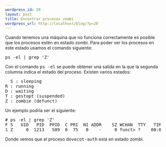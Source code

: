 ```yaml
--- 
wordpress_id: 20
layout: post
title: Encontrar procesos zombi
wordpress_url: http://localhost/blog/?p=20
---
```

Cuando tenemos una máquina que no funciona correctamente es posible que los procesos estén en estado zombi. Para poder ver los procesos en este estado usamos el comando siguiente:

<pre>
ps -el | grep 'Z'
</pre>

Con el comando <tt>ps -el</tt> se puede obtener una salida en la que la segunda columna indica el estado del proceso. Existen varios estados:

<pre>
  S : sleeping
R : running
D : waiting
T : gestopt (suspended)
Z : zombie (defunct)
</pre>
Un ejemplo podría ser el siguiente:

<pre>
# ps -el | grep 'Z'
F S   UID   PID  PPID  C PRI  NI ADDR    SZ WCHAN  TTY   TIME CMD
1 Z     0  1213   589  0  75   0    -     0 funct&gt; ?    00:00:00 find
</pre>

Donde vemos que el proceso <tt>dovecot-auth</tt> está en estado zombi.
